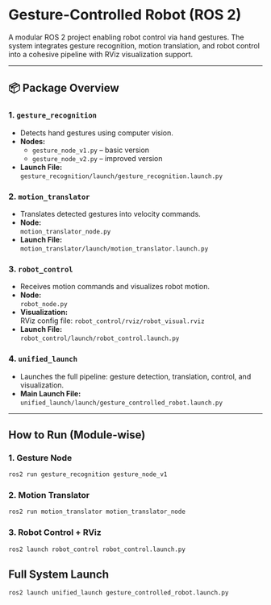 # Gesture-Controlled Robot (ROS 2)

A modular ROS 2 project enabling robot control via hand gestures. The system integrates gesture recognition, motion translation, and robot control into a cohesive pipeline with RViz visualization support.

---

## 📦 Package Overview

### 1. `gesture_recognition`
- Detects hand gestures using computer vision.
- **Nodes:**
  - `gesture_node_v1.py` – basic version
  - `gesture_node_v2.py` – improved version
- **Launch File:**  
  `gesture_recognition/launch/gesture_recognition.launch.py`

### 2. `motion_translator`
- Translates detected gestures into velocity commands.
- **Node:**  
  `motion_translator_node.py`
- **Launch File:**  
  `motion_translator/launch/motion_translator.launch.py`

### 3. `robot_control`
- Receives motion commands and visualizes robot motion.
- **Node:**  
  `robot_node.py`
- **Visualization:**  
  RViz config file: `robot_control/rviz/robot_visual.rviz`
- **Launch File:**  
  `robot_control/launch/robot_control.launch.py`

### 4. `unified_launch`
- Launches the full pipeline: gesture detection, translation, control, and visualization.
- **Main Launch File:**  
  `unified_launch/launch/gesture_controlled_robot.launch.py`

---
## How to Run (Module-wise)

### 1. Gesture Node
```bash
ros2 run gesture_recognition gesture_node_v1
```
### 2. Motion Translator
```bash
ros2 run motion_translator motion_translator_node
```
### 3. Robot Control + RViz
```bash
ros2 launch robot_control robot_control.launch.py
```
## Full System Launch
```
ros2 launch unified_launch gesture_controlled_robot.launch.py
```
